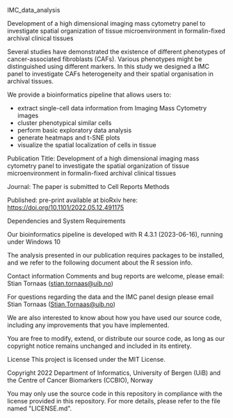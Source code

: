 IMC_data_analysis

Development of a high dimensional imaging mass cytometry panel to investigate spatial organization of tissue microenvironment in formalin-fixed archival clinical tissues

Several studies have demonstrated the existence of different phenotypes of cancer-associated fibroblasts (CAFs). Various phenotypes might be distinguished using different markers. In this study we designed a IMC panel to investigate CAFs heterogeneity and their spatial organisation in archival tissues.

We provide a bioinformatics pipeline that allows users to:

- extract single-cell data information from Imaging Mass Cytometry images
- cluster phenotypical similar cells
- perform basic exploratory data analysis
- generate heatmaps and t-SNE plots
- visualize the spatial localization of cells in tissue

Publication
Title: Development of a high dimensional imaging mass cytometry panel to investigate the spatial organization of tissue microenvironment in formalin-fixed archival clinical tissues

Journal: The paper is submitted to Cell Reports Methods

Published: pre-print available at bioRxiv here: https://doi.org/10.1101/2022.05.12.491175

Dependencies and System Requirements

Our bioinformatics pipeline is developed with R 4.3.1 (2023-06-16), running under Windows 10

The analysis presented in our publication requires packages to be installed, and we refer to the following document about the R session info.

Contact information
Comments and bug reports are welcome, please email: Stian Tornaas (stian.tornaas@uib.no)

For questions regarding the data and the IMC panel design please email Stian Tornaas (Stian.Tornaas@uib.no)

We are also interested to know about how you have used our source code, including any improvements that you have implemented.

You are free to modify, extend, or distribute our source code, as long as our copyright notice remains unchanged and included in its entirety.

License
This project is licensed under the MIT License.

Copyright 2022 Department of Informatics, University of Bergen (UiB) and the Centre of Cancer Biomarkers (CCBIO), Norway

You may only use the source code in this repository in compliance with the license provided in this repository. For more details, please refer to the file named "LICENSE.md".
